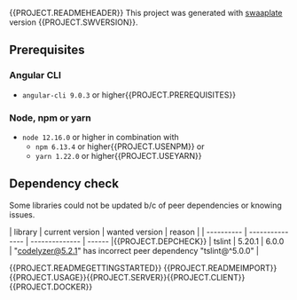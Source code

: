{{PROJECT.READMEHEADER}}
This project was generated with [swaaplate](https://github.com/inpercima/swaaplate) version {{PROJECT.SWVERSION}}.

## Prerequisites

### Angular CLI

* `angular-cli 9.0.3` or higher{{PROJECT.PREREQUISITES}}

### Node, npm or yarn

* `node 12.16.0` or higher in combination with
  * `npm 6.13.4` or higher{{PROJECT.USENPM}} or
  * `yarn 1.22.0` or higher{{PROJECT.USEYARN}}

## Dependency check

Some libraries could not be updated b/c of peer dependencies or knowing issues.

| library    | current version | wanted version | reason |
| ---------- | --------------- | -------------- | ------ |{{PROJECT.DEPCHECK}}
| tslint     | 5.20.1          | 6.0.0          | "codelyzer@5.2.1" has incorrect peer dependency "tslint@^5.0.0" |

{{PROJECT.READMEGETTINGSTARTED}}
{{PROJECT.READMEIMPORT}}{{PROJECT.USAGE}}{{PROJECT.SERVER}}{{PROJECT.CLIENT}}{{PROJECT.DOCKER}}
